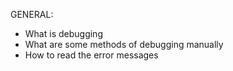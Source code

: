 GENERAL:
- What is debugging
- What are some methods of debugging manually
- How to read the error messages